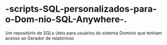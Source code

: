 # -scripts-SQL-personalizados-para-o-Dom-nio-SQL-Anywhere-.
Um repositório de SQLs úteis para usuários do sistema Dominio que tenham acesso ao Gerador de relatórioso
